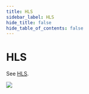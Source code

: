 ```yaml
---
title: HLS
sidebar_label: HLS
hide_title: false
hide_table_of_contents: false
---
```


# HLS

See [HLS](./sample-hls.md).

![](https://ossrs.net/gif/v1/sls.gif?site=ossrs.net&path=/lts/doc/zh/v5/hls)


